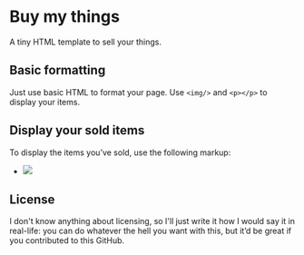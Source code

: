 Buy my things
=============

A tiny HTML template to sell your things.

Basic formatting
----------------

Just use basic HTML to format your page. Use `<img/>` and `<p></p>` to display your items.

Display your sold items
-----------------------

To display the items you’ve sold, use the following markup:

<ul class="sold">
	<li><img src="foo.png"/></li>
</ul>

License
-------

I don't know anything about licensing, so I'll just write it how I would say it in real-life: you can do whatever the hell you want with this, but it’d be great if you contributed to this GitHub.